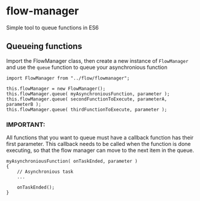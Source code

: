 # flow-manager
Simple tool to queue functions in ES6

## Queueing functions

Import the FlowManager class, then create a new instance of `FlowManager` and use the `queue` function to queue your asynchronious function

`import FlowManager from "../flow/flowmanager";`

```
this.flowManager = new FlowManager();
this.flowManager.queue( myAsynchroniousFunction, parameter );
this.flowManager.queue( secondFunctionToExecute, parameterA, parameterB );
this.flowManager.queue( thirdFunctionToExecute, parameter );
```


### IMPORTANT:
All functions that you want to queue must have a callback function has their first parameter. 
This callback needs to be called when the function is done executing, so that the flow manager can move to the next item in the queue.

```
myAsynchroniousFunction( onTaskEnded, parameter )
{
    // Asynchronious task
    ...
    
    onTaskEnded();
}
```

